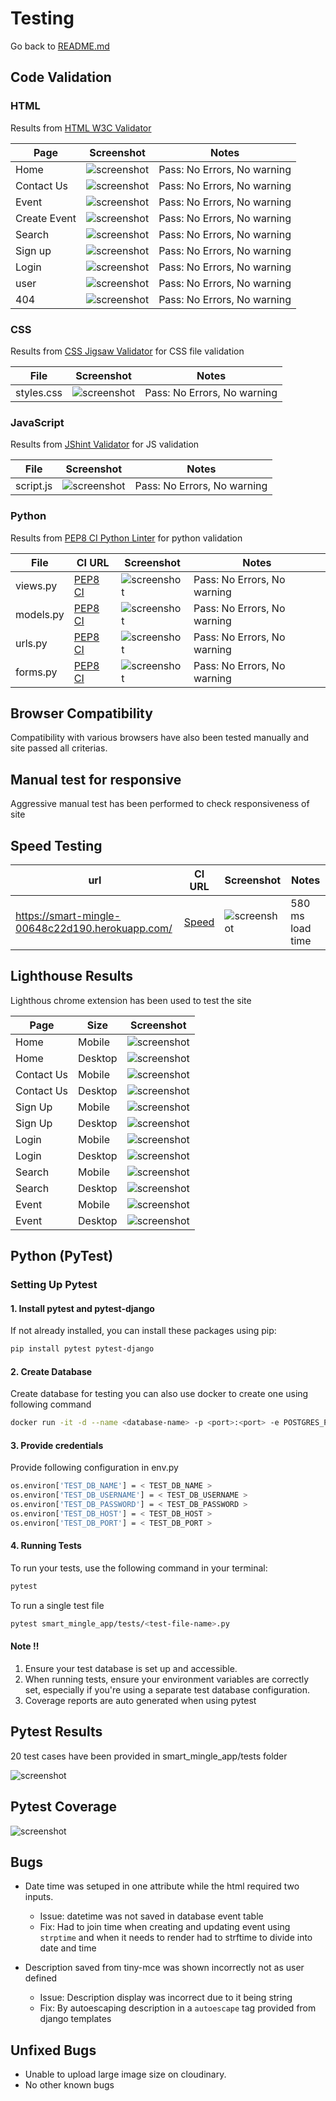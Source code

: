 # Testing

Go back to [README.md](README.md)

## Code Validation

### HTML

Results from [HTML W3C Validator](https://validator.w3.org)

| Page         | Screenshot                           | Notes                       |
|--------------|--------------------------------------|-----------------------------|
| Home         | ![screenshot](images/testing/w1.png) | Pass: No Errors, No warning |
| Contact Us   | ![screenshot](images/testing/w2.png) | Pass: No Errors, No warning |
| Event        | ![screenshot](images/testing/w6.png) | Pass: No Errors, No warning |
| Create Event | ![screenshot](images/testing/w3.png) | Pass: No Errors, No warning |
| Search       | ![screenshot](images/testing/w5.png) | Pass: No Errors, No warning |
| Sign up      | ![screenshot](images/testing/w8.png) | Pass: No Errors, No warning |
| Login        | ![screenshot](images/testing/w7.png) | Pass: No Errors, No warning |
| user         | ![screenshot](images/testing/w4.png) | Pass: No Errors, No warning |
| 404          | ![screenshot](images/testing/w9.png) | Pass: No Errors, No warning |

### CSS

Results from [CSS Jigsaw Validator](https://jigsaw.w3.org/css-validator) for CSS file validation

| File       | Screenshot                                        | Notes           |
|------------|---------------------------------------------------|-----------------|
| styles.css | ![screenshot](images/testing/w1.png) | Pass: No Errors, No warning  |

### JavaScript

Results from [JShint Validator](https://jshint.com) for JS validation

| File      | Screenshot                           | Notes                        |
|-----------|--------------------------------------|------------------------------|
| script.js | ![screenshot](images/testing/j1.png) | Pass: No Errors, No warning  |

### Python

Results from [PEP8 CI Python Linter](https://pep8ci.herokuapp.com) for python validation

| File      | CI URL                                  | Screenshot                           | Notes                       |
|-----------|-----------------------------------------|--------------------------------------|-----------------------------|
| views.py  | [PEP8 CI](https://pep8ci.herokuapp.com) | ![screenshot](images/testing/p4.png) | Pass: No Errors, No warning |
| models.py | [PEP8 CI](https://pep8ci.herokuapp.com) | ![screenshot](images/testing/p2.png) | Pass: No Errors, No warning |
| urls.py   | [PEP8 CI](https://pep8ci.herokuapp.com) | ![screenshot](images/testing/p1.png) | Pass: No Errors, No warning |
| forms.py  | [PEP8 CI](https://pep8ci.herokuapp.com) | ![screenshot](images/testing/p3.png) | Pass: No Errors, No warning |

## Browser Compatibility

Compatibility with various browsers have also been tested manually and site passed all criterias.

## Manual test for responsive

Aggressive manual test has been performed to check responsiveness of site

## Speed Testing

| url                                             | CI URL                                               | Screenshot                            | Notes            |
|-------------------------------------------------|------------------------------------------------------|---------------------------------------|------------------|
| https://smart-mingle-00648c22d190.herokuapp.com/ | [Speed](https://tools.pingdom.com/#6325095843c00000) | ![screenshot](images/testing/s1.png)  | 580 ms load time |

## Lighthouse Results

Lighthous chrome extension has been used to test the site

| Page       | Size    | Screenshot                            | 
|------------|---------|---------------------------------------|
| Home       | Mobile  | ![screenshot](images/testing/l1.png)  | 
| Home       | Desktop | ![screenshot](images/testing/ld1.png) | 
| Contact Us | Mobile  | ![screenshot](images/testing/l2.png)  | 
| Contact Us | Desktop | ![screenshot](images/testing/ld2.png) | 
| Sign Up    | Mobile  | ![screenshot](images/testing/l3.png)  | 
| Sign Up    | Desktop | ![screenshot](images/testing/ld3.png) | 
| Login      | Mobile  | ![screenshot](images/testing/l4.png)  | 
| Login      | Desktop | ![screenshot](images/testing/ld4.png) | 
| Search     | Mobile  | ![screenshot](images/testing/l5.png)  | 
| Search     | Desktop | ![screenshot](images/testing/ld5.png) | 
| Event      | Mobile  | ![screenshot](images/testing/l6.png)  | 
| Event      | Desktop | ![screenshot](images/testing/ld6.png) | 

## Python (PyTest)

### Setting Up Pytest

#### 1. Install pytest and pytest-django

If not already installed, you can install these packages using pip:

```bash
pip install pytest pytest-django
```

#### 2. Create Database

Create database for testing you can also use docker to create one using following command

```bash
docker run -it -d --name <database-name> -p <port>:<port> -e POSTGRES_PASSWORD=<password> <user-name>
```

#### 3. Provide credentials

Provide following configuration in env.py

````bash
os.environ['TEST_DB_NAME'] = < TEST_DB_NAME >
os.environ['TEST_DB_USERNAME'] = < TEST_DB_USERNAME >
os.environ['TEST_DB_PASSWORD'] = < TEST_DB_PASSWORD >
os.environ['TEST_DB_HOST'] = < TEST_DB_HOST >
os.environ['TEST_DB_PORT'] = < TEST_DB_PORT >
````

#### 4. Running Tests

To run your tests, use the following command in your terminal:

```bash
pytest
```

To run a single test file

```bash
pytest smart_mingle_app/tests/<test-file-name>.py
```

#### Note !!

1. Ensure your test database is set up and accessible.
2. When running tests, ensure your environment variables are correctly set, especially if you're using a separate test
   database configuration.
3. Coverage reports are auto generated when using pytest

## Pytest Results

20 test cases have been provided in smart_mingle_app/tests folder

![screenshot](images/testing/test-res.png)

## Pytest Coverage

![screenshot](images/testing/coverage.png)

## Bugs

- Date time was setuped in one attribute while the html required two inputs.

  - Issue: datetime was not saved in database event table
  - Fix: Had to join time when creating and updating event using `strptime` and when it needs to render 
  had to strftime to divide into date and time
  
- Description saved from tiny-mce was shown incorrectly not as user defined
  - Issue: Description display was incorrect due to it being string
  - Fix: By autoescaping description in a `autoescape` tag provided from django templates

## Unfixed Bugs

- Unable to upload large image size on cloudinary.
- No other known bugs